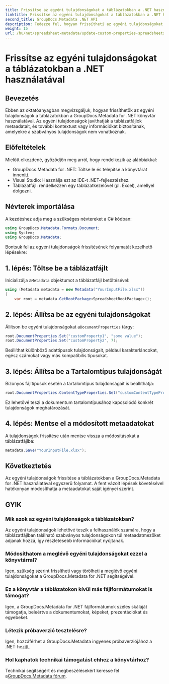 ```yaml
---
title: Frissítse az egyéni tulajdonságokat a táblázatokban a .NET használatával
linktitle: Frissítse az egyéni tulajdonságokat a táblázatokban a .NET használatával
second_title: GroupDocs.Metadata .NET API
description: Fedezze fel, hogyan frissítheti az egyéni tulajdonságokat a táblázatokban a GroupDocs.Metadata for .NET használatával. Ez az oktatóanyag hatékonyan fejleszti metaadatkezelési készségeit.
weight: 15
url: /hu/net/spreadsheet-metadata/update-custom-properties-spreadsheets/
---
```


# Frissítse az egyéni tulajdonságokat a táblázatokban a .NET használatával

## Bevezetés
Ebben az oktatóanyagban megvizsgáljuk, hogyan frissíthetők az egyéni tulajdonságok a táblázatokban a GroupDocs.Metadata for .NET könyvtár használatával. Az egyéni tulajdonságok javíthatják a táblázatfájlok metaadatait, és további kontextust vagy információkat biztosítanak, amelyekre a szabványos tulajdonságok nem vonatkoznak.
## Előfeltételek
Mielőtt elkezdené, győződjön meg arról, hogy rendelkezik az alábbiakkal:
- GroupDocs.Metadata for .NET: Töltse le és telepítse a könyvtárat innen[itt](https://releases.groupdocs.com/metadata/net/).
- Visual Studio: Használja ezt az IDE-t .NET-fejlesztéshez.
- Táblázatfájl: rendelkezzen egy táblázatkezelővel (pl. Excel), amellyel dolgozni.

## Névterek importálása
A kezdéshez adja meg a szükséges névtereket a C# kódban:
```csharp
using GroupDocs.Metadata.Formats.Document;
using System;
using GroupDocs.Metadata;
```

Bontsuk fel az egyéni tulajdonságok frissítésének folyamatát kezelhető lépésekre:
## 1. lépés: Töltse be a táblázatfájlt
 Inicializálja a`Metadata` objektumot a táblázatfájl betöltésével:
```csharp
using (Metadata metadata = new Metadata("YourInputFile.xlsx"))
{
    var root = metadata.GetRootPackage<SpreadsheetRootPackage>();
```
## 2. lépés: Állítsa be az egyéni tulajdonságokat
 Állítson be egyéni tulajdonságokat a`DocumentProperties` tárgy:
```csharp
root.DocumentProperties.Set("customProperty1", "some value");
root.DocumentProperties.Set("customProperty2", 7);
```
Beállíthat különböző adattípusok tulajdonságait, például karakterláncokat, egész számokat vagy más kompatibilis típusokat.
## 3. lépés: Állítsa be a Tartalomtípus tulajdonságát
Bizonyos fájltípusok esetén a tartalomtípus tulajdonságait is beállíthatja:
```csharp
root.DocumentProperties.ContentTypeProperties.Set("customContentTypeProperty", "custom value");
```
Ez lehetővé teszi a dokumentum tartalomtípusához kapcsolódó konkrét tulajdonságok meghatározását.
## 4. lépés: Mentse el a módosított metaadatokat
A tulajdonságok frissítése után mentse vissza a módosításokat a táblázatfájlba:
```csharp
metadata.Save("YourInputFile.xlsx");
```

## Következtetés
Az egyéni tulajdonságok frissítése a táblázatokban a GroupDocs.Metadata for .NET használatával egyszerű folyamat. A fent vázolt lépések követésével hatékonyan módosíthatja a metaadatokat saját igényei szerint.

## GYIK
### Mik azok az egyéni tulajdonságok a táblázatokban?
Az egyéni tulajdonságok lehetővé teszik a felhasználók számára, hogy a táblázatfájlban található szabványos tulajdonságokon túl metaadatmezőket adjanak hozzá, így részletesebb információkat nyújtanak.
### Módosíthatom a meglévő egyéni tulajdonságokat ezzel a könyvtárral?
Igen, szükség szerint frissítheti vagy törölheti a meglévő egyéni tulajdonságokat a GroupDocs.Metadata for .NET segítségével.
### Ez a könyvtár a táblázatokon kívül más fájlformátumokat is támogat?
Igen, a GroupDocs.Metadata for .NET fájlformátumok széles skáláját támogatja, beleértve a dokumentumokat, képeket, prezentációkat és egyebeket.
### Létezik próbaverzió tesztelésre?
 Igen, hozzáférhet a GroupDocs.Metadata ingyenes próbaverziójához a .NET-hez[itt](https://releases.groupdocs.com/).
### Hol kaphatok technikai támogatást ehhez a könyvtárhoz?
 Technikai segítségért és megbeszélésekért keresse fel a[GroupDocs.Metadata fórum](https://forum.groupdocs.com/c/metadata/14).